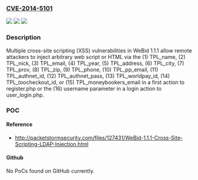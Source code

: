 ### [CVE-2014-5101](https://cve.mitre.org/cgi-bin/cvename.cgi?name=CVE-2014-5101)
![](https://img.shields.io/static/v1?label=Product&message=n%2Fa&color=blue)
![](https://img.shields.io/static/v1?label=Version&message=n%2Fa&color=blue)
![](https://img.shields.io/static/v1?label=Vulnerability&message=n%2Fa&color=brighgreen)

### Description

Multiple cross-site scripting (XSS) vulnerabilities in WeBid 1.1.1 allow remote attackers to inject arbitrary web script or HTML via the (1) TPL_name, (2) TPL_nick, (3) TPL_email, (4) TPL_year, (5) TPL_address, (6) TPL_city, (7) TPL_prov, (8) TPL_zip, (9) TPL_phone, (10) TPL_pp_email, (11) TPL_authnet_id, (12) TPL_authnet_pass, (13) TPL_worldpay_id, (14) TPL_toocheckout_id, or (15) TPL_moneybookers_email in a first action to register.php or the (16) username parameter in a login action to user_login.php.

### POC

#### Reference
- http://packetstormsecurity.com/files/127431/WeBid-1.1.1-Cross-Site-Scripting-LDAP-Injection.html

#### Github
No PoCs found on GitHub currently.


